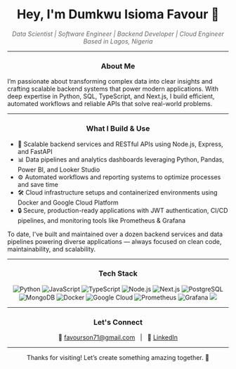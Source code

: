 <h1 align="center">
  Hey, I'm Dumkwu Isioma Favour 👋
</h1>

<p align="center" style="font-style: italic; color: #666;">
  Data Scientist | Software Engineer | Backend Developer | Cloud Engineer <br/>
  Based in Lagos, Nigeria
</p>

---

<h3 style="text-align: center; font-weight: bold;">
  About Me
</h3>

<p>
  I’m passionate about transforming complex data into clear insights and crafting scalable backend systems that power modern applications. With deep expertise in Python, SQL, TypeScript, and Next.js, I build efficient, automated workflows and reliable APIs that solve real-world problems.
</p>

---

<h3 style="text-align: center; font-weight: bold;">
  What I Build & Use
</h3>

<ul>
  <li>🚀 Scalable backend services and RESTful APIs using Node.js, Express, and FastAPI</li>
  <li>📊 Data pipelines and analytics dashboards leveraging Python, Pandas, Power BI, and Looker Studio</li>
  <li>⚙️ Automated workflows and reporting systems to optimize processes and save time</li>
  <li>🛠 Cloud infrastructure setups and containerized environments using Docker and Google Cloud Platform</li>
  <li>🔒 Secure, production-ready applications with JWT authentication, CI/CD pipelines, and monitoring tools like Prometheus & Grafana</li>
</ul>

<p>
  To date, I've built and maintained over a dozen backend services and data pipelines powering diverse applications — always focused on clean code, maintainability, and scalability.
</p>

---

<h3 style="text-align: center; font-weight: bold;">
  Tech Stack
</h3>

<p align="center">
  <img src="https://img.shields.io/badge/Python-3776AB?style=for-the-badge&logo=python&logoColor=white" alt="Python" />
  <img src="https://img.shields.io/badge/JavaScript-F7DF1E?style=for-the-badge&logo=javascript&logoColor=black" alt="JavaScript" />
  <img src="https://img.shields.io/badge/TypeScript-3178C6?style=for-the-badge&logo=typescript&logoColor=white" alt="TypeScript" />
  <img src="https://img.shields.io/badge/Node.js-339933?style=for-the-badge&logo=nodedotjs&logoColor=white" alt="Node.js" />
  <img src="https://img.shields.io/badge/Next.js-000000?style=for-the-badge&logo=nextdotjs&logoColor=white" alt="Next.js" />
  <img src="https://img.shields.io/badge/PostgreSQL-316192?style=for-the-badge&logo=postgresql&logoColor=white" alt="PostgreSQL" />
  <img src="https://img.shields.io/badge/MongoDB-47A248?style=for-the-badge&logo=mongodb&logoColor=white" alt="MongoDB" />
  <img src="https://img.shields.io/badge/Docker-2496ED?style=for-the-badge&logo=docker&logoColor=white" alt="Docker" />
  <img src="https://img.shields.io/badge/Google_Cloud-4285F4?style=for-the-badge&logo=googlecloud&logoColor=white" alt="Google Cloud" />
  <img src="https://img.shields.io/badge/Prometheus-E6522C?style=for-the-badge&logo=prometheus&logoColor=white" alt="Prometheus" />
  <img src="https://img.shields.io/badge/Grafana-F46800?style=for-the-badge&logo=grafana&logoColor=white" alt="Grafana" />
  <img src= />
</p>

---

<h3 style="text-align: center; font-weight: bold;">
  Let's Connect
</h3>

<p align="center">
  📧 <a href="mailto:favourson71@gmail.com">favourson71@gmail.com</a> &nbsp;&nbsp;|&nbsp;&nbsp;
  🔗 <a href="https://linkedin.com/in/favour-dumkwu" target="_blank" rel="noopener noreferrer">LinkedIn</a>
</p>

---

<p style="text-align: center;">
  Thanks for visiting! Let’s create something amazing together. 🚀
</p>
